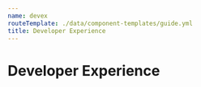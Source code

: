 ```yaml
---
name: devex
routeTemplate: ./data/component-templates/guide.yml
title: Developer Experience
---
```


# Developer Experience
